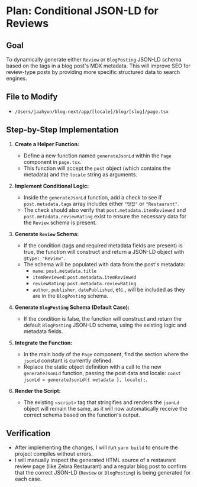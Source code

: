 # Plan: Conditional JSON-LD for Reviews

## Goal

To dynamically generate either `Review` or `BlogPosting` JSON-LD schema based on the tags in a blog post's MDX metadata. This will improve SEO for review-type posts by providing more specific structured data to search engines.

## File to Modify

- `/Users/jaahyun/blog-next/app/[locale]/blog/[slug]/page.tsx`

## Step-by-Step Implementation

1.  **Create a Helper Function:**
    -   Define a new function named `generateJsonLd` within the `Page` component in `page.tsx`.
    -   This function will accept the `post` object (which contains the metadata) and the `locale` string as arguments.

2.  **Implement Conditional Logic:**
    -   Inside the `generateJsonLd` function, add a check to see if `post.metadata.tags` array includes either `"맛집"` or `"Restaurant"`.
    -   The check should also verify that `post.metadata.itemReviewed` and `post.metadata.reviewRating` exist to ensure the necessary data for the `Review` schema is present.

3.  **Generate `Review` Schema:**
    -   If the condition (tags and required metadata fields are present) is true, the function will construct and return a JSON-LD object with `@type: "Review"`.
    -   The schema will be populated with data from the post's metadata:
        -   `name`: `post.metadata.title`
        -   `itemReviewed`: `post.metadata.itemReviewed`
        -   `reviewRating`: `post.metadata.reviewRating`
        -   `author`, `publisher`, `datePublished`, etc., will be included as they are in the `BlogPosting` schema.

4.  **Generate `BlogPosting` Schema (Default Case):**
    -   If the condition is false, the function will construct and return the default `BlogPosting` JSON-LD schema, using the existing logic and metadata fields.

5.  **Integrate the Function:**
    -   In the main body of the `Page` component, find the section where the `jsonLd` constant is currently defined.
    -   Replace the static object definition with a call to the new `generateJsonLd` function, passing the post data and locale: `const jsonLd = generateJsonLd({ metadata }, locale);`.

6.  **Render the Script:**
    -   The existing `<script>` tag that stringifies and renders the `jsonLd` object will remain the same, as it will now automatically receive the correct schema based on the function's output.

## Verification

- After implementing the changes, I will run `yarn build` to ensure the project compiles without errors.
- I will manually inspect the generated HTML source of a restaurant review page (like Zebra Restaurant) and a regular blog post to confirm that the correct JSON-LD (`Review` or `BlogPosting`) is being generated for each case.
